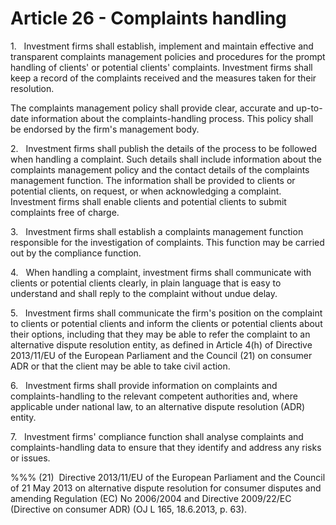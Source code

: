 # Article 26 - Complaints handling


1.   Investment firms shall establish, implement and maintain effective and transparent complaints management policies and procedures for the prompt handling of clients' or potential clients' complaints. Investment firms shall keep a record of the complaints received and the measures taken for their resolution.

The complaints management policy shall provide clear, accurate and up-to-date information about the complaints-handling process. This policy shall be endorsed by the firm's management body.

2.   Investment firms shall publish the details of the process to be followed when handling a complaint. Such details shall include information about the complaints management policy and the contact details of the complaints management function. The information shall be provided to clients or potential clients, on request, or when acknowledging a complaint. Investment firms shall enable clients and potential clients to submit complaints free of charge.

3.   Investment firms shall establish a complaints management function responsible for the investigation of complaints. This function may be carried out by the compliance function.

4.   When handling a complaint, investment firms shall communicate with clients or potential clients clearly, in plain language that is easy to understand and shall reply to the complaint without undue delay.

5.   Investment firms shall communicate the firm's position on the complaint to clients or potential clients and inform the clients or potential clients about their options, including that they may be able to refer the complaint to an alternative dispute resolution entity, as defined in Article 4(h) of Directive 2013/11/EU of the European Parliament and the Council (21) on consumer ADR or that the client may be able to take civil action.

6.   Investment firms shall provide information on complaints and complaints-handling to the relevant competent authorities and, where applicable under national law, to an alternative dispute resolution (ADR) entity.

7.   Investment firms' compliance function shall analyse complaints and complaints-handling data to ensure that they identify and address any risks or issues.

%%% (21)  Directive 2013/11/EU of the European Parliament and the Council of 21 May 2013 on alternative dispute resolution for consumer disputes and amending Regulation (EC) No 2006/2004 and Directive 2009/22/EC (Directive on consumer ADR) (OJ L 165, 18.6.2013, p. 63).
